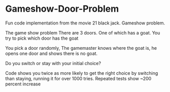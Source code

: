 # Gameshow-Door-Problem
Fun code implementation from the movie 21 black jack. Gameshow problem.

The game show problem
There are 3 doors. One of which has a goat. You try to pick which door has the goat

You pick a door randomly,
The gamemaster knows where the goat is, he opens one door and shows there is no goat.

Do you switch or stay with your initial choice?

Code shows you twice as more likely to get the right choice by switching than staying, running it for over 1000 tries. Repeated tests show ~200 percent increase

